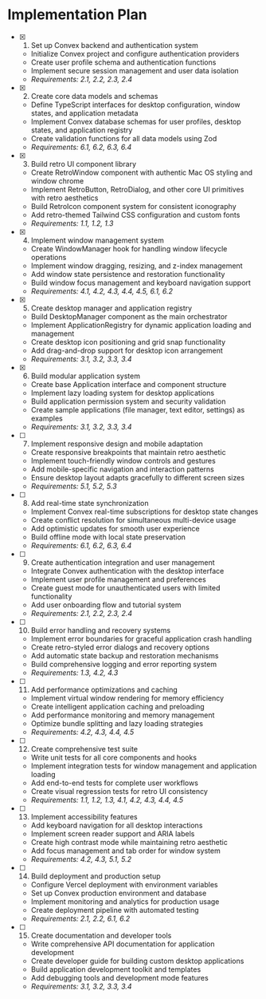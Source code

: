 # Implementation Plan

- [x] 1. Set up Convex backend and authentication system
  - Initialize Convex project and configure authentication providers
  - Create user profile schema and authentication functions
  - Implement secure session management and user data isolation
  - _Requirements: 2.1, 2.2, 2.3, 2.4_

- [x] 2. Create core data models and schemas
  - Define TypeScript interfaces for desktop configuration, window states, and application metadata
  - Implement Convex database schemas for user profiles, desktop states, and application registry
  - Create validation functions for all data models using Zod
  - _Requirements: 6.1, 6.2, 6.3, 6.4_

- [x] 3. Build retro UI component library
  - Create RetroWindow component with authentic Mac OS styling and window chrome
  - Implement RetroButton, RetroDialog, and other core UI primitives with retro aesthetics
  - Build RetroIcon component system for consistent iconography
  - Add retro-themed Tailwind CSS configuration and custom fonts
  - _Requirements: 1.1, 1.2, 1.3_

- [x] 4. Implement window management system
  - Create WindowManager hook for handling window lifecycle operations
  - Implement window dragging, resizing, and z-index management
  - Add window state persistence and restoration functionality
  - Build window focus management and keyboard navigation support
  - _Requirements: 4.1, 4.2, 4.3, 4.4, 4.5, 6.1, 6.2_

- [x] 5. Create desktop manager and application registry
  - Build DesktopManager component as the main orchestrator
  - Implement ApplicationRegistry for dynamic application loading and management
  - Create desktop icon positioning and grid snap functionality
  - Add drag-and-drop support for desktop icon arrangement
  - _Requirements: 3.1, 3.2, 3.3, 3.4_

- [x] 6. Build modular application system
  - Create base Application interface and component structure
  - Implement lazy loading system for desktop applications
  - Build application permission system and security validation
  - Create sample applications (file manager, text editor, settings) as examples
  - _Requirements: 3.1, 3.2, 3.3, 3.4_

- [ ] 7. Implement responsive design and mobile adaptation
  - Create responsive breakpoints that maintain retro aesthetic
  - Implement touch-friendly window controls and gestures
  - Add mobile-specific navigation and interaction patterns
  - Ensure desktop layout adapts gracefully to different screen sizes
  - _Requirements: 5.1, 5.2, 5.3_

- [ ] 8. Add real-time state synchronization
  - Implement Convex real-time subscriptions for desktop state changes
  - Create conflict resolution for simultaneous multi-device usage
  - Add optimistic updates for smooth user experience
  - Build offline mode with local state preservation
  - _Requirements: 6.1, 6.2, 6.3, 6.4_

- [ ] 9. Create authentication integration and user management
  - Integrate Convex authentication with the desktop interface
  - Implement user profile management and preferences
  - Create guest mode for unauthenticated users with limited functionality
  - Add user onboarding flow and tutorial system
  - _Requirements: 2.1, 2.2, 2.3, 2.4_

- [ ] 10. Build error handling and recovery systems
  - Implement error boundaries for graceful application crash handling
  - Create retro-styled error dialogs and recovery options
  - Add automatic state backup and restoration mechanisms
  - Build comprehensive logging and error reporting system
  - _Requirements: 1.3, 4.2, 4.3_

- [ ] 11. Add performance optimizations and caching
  - Implement virtual window rendering for memory efficiency
  - Create intelligent application caching and preloading
  - Add performance monitoring and memory management
  - Optimize bundle splitting and lazy loading strategies
  - _Requirements: 4.2, 4.3, 4.4, 4.5_

- [ ] 12. Create comprehensive test suite
  - Write unit tests for all core components and hooks
  - Implement integration tests for window management and application loading
  - Add end-to-end tests for complete user workflows
  - Create visual regression tests for retro UI consistency
  - _Requirements: 1.1, 1.2, 1.3, 4.1, 4.2, 4.3, 4.4, 4.5_

- [ ] 13. Implement accessibility features
  - Add keyboard navigation for all desktop interactions
  - Implement screen reader support and ARIA labels
  - Create high contrast mode while maintaining retro aesthetic
  - Add focus management and tab order for window system
  - _Requirements: 4.2, 4.3, 5.1, 5.2_

- [ ] 14. Build deployment and production setup
  - Configure Vercel deployment with environment variables
  - Set up Convex production environment and database
  - Implement monitoring and analytics for production usage
  - Create deployment pipeline with automated testing
  - _Requirements: 2.1, 2.2, 6.1, 6.2_

- [ ] 15. Create documentation and developer tools
  - Write comprehensive API documentation for application development
  - Create developer guide for building custom desktop applications
  - Build application development toolkit and templates
  - Add debugging tools and development mode features
  - _Requirements: 3.1, 3.2, 3.3, 3.4_
